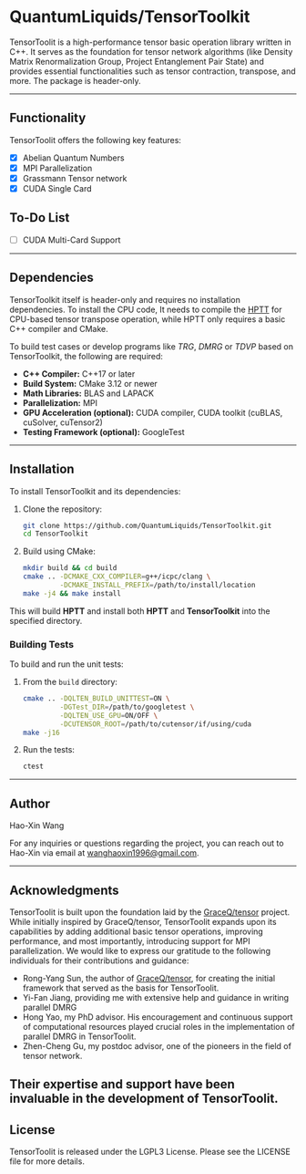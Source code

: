 # QuantumLiquids/TensorToolkit

TensorToolit is a high-performance tensor basic operation library written in C++.
It serves as the foundation for tensor network algorithms (like Density Matrix Renormalization Group,
Project Entanglement Pair State)
and provides essential functionalities such as tensor contraction, transpose, and more.
The package is header-only.
___

## Functionality

TensorToolit offers the following key features:

- [x] Abelian Quantum Numbers
- [x] MPI Parallelization
- [x] Grassmann Tensor network
- [x] CUDA Single Card

## To-Do List
- [ ] CUDA Multi-Card Support

---

## Dependencies
TensorToolkit itself is header-only and requires no installation dependencies. To install the CPU code,
It needs to compile the [HPTT](https://github.com/springer13/hptt.git) for CPU-based tensor transpose operation, 
while HPTT only requires a basic C++ compiler and CMake. 

To build test cases or develop programs like *TRG*, *DMRG* or *TDVP* based on TensorToolkit, the following are required:

- **C++ Compiler:** C++17 or later
- **Build System:** CMake 3.12 or newer
- **Math Libraries:** BLAS and LAPACK
- **Parallelization:** MPI
- **GPU Acceleration (optional):** CUDA compiler, CUDA toolkit (cuBLAS, cuSolver, cuTensor2)
- **Testing Framework (optional):** GoogleTest

---
## Installation

To install TensorToolkit and its dependencies:

1. Clone the repository:
    ```bash
    git clone https://github.com/QuantumLiquids/TensorToolkit.git
    cd TensorToolkit
    ```

2. Build using CMake:
    ```bash
    mkdir build && cd build
    cmake .. -DCMAKE_CXX_COMPILER=g++/icpc/clang \
             -DCMAKE_INSTALL_PREFIX=/path/to/install/location
    make -j4 && make install
    ```

This will build **HPTT** and install both **HPTT** and **TensorToolkit** into the specified directory.

### Building Tests

To build and run the unit tests:

1. From the `build` directory:
    ```bash
    cmake .. -DQLTEN_BUILD_UNITTEST=ON \
             -DGTest_DIR=/path/to/googletest \
             -DQLTEN_USE_GPU=ON/OFF \
             -DCUTENSOR_ROOT=/path/to/cutensor/if/using/cuda
    make -j16
    ```

2. Run the tests:
    ```bash
    ctest
    ```

---
## Author

Hao-Xin Wang

For any inquiries or questions regarding the project,
you can reach out to Hao-Xin via email at wanghaoxin1996@gmail.com.

---
## Acknowledgments

TensorToolit is built upon the foundation laid by the [GraceQ/tensor](https://tensor.gracequantum.org) project.
While initially inspired by GraceQ/tensor,
TensorToolit expands upon its capabilities by adding additional basic tensor operations, improving performance, and most
importantly, introducing support for MPI parallelization.
We would like to express our gratitude to the following individuals for their contributions and guidance:

- Rong-Yang Sun, the author of [GraceQ/tensor](https://tensor.gracequantum.org), for creating the initial framework that
  served as the basis for TensorToolit.
- Yi-Fan Jiang, providing me with extensive help and guidance in writing parallel DMRG
- Hong Yao, my PhD advisor. His encouragement and continuous support
  of computational resources played crucial roles in the implementation of parallel DMRG in TensorToolit.
- Zhen-Cheng Gu, my postdoc advisor, one of the pioneers in the field of tensor network.

Their expertise and support have been invaluable in the development of TensorToolit.
---
## License

TensorToolit is released under the LGPL3 License. Please see the LICENSE file for more details.